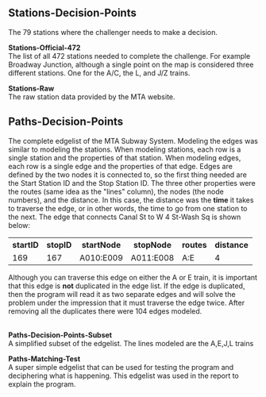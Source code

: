 <h2>Stations-Decision-Points</h2>
The 79 stations where the challenger needs to make a decision. <br />

<b>Stations-Official-472</b><br />
The list of all 472 stations needed to complete the challenge. For example Broadway Junction, although a single point on the map is considered three different stations. One for the A/C, the L, and J/Z trains. 

<b>Stations-Raw</b><br />
The raw station data provided by the MTA website.



<h2>Paths-Decision-Points</h2>
The complete edgelist of the MTA Subway System. Modeling the edges was similar to modeling the stations. When modeling stations, each row is a single station and the properties of that station. When modeling edges, each row is a single edge and the properties of that edge. Edges are defined by the two nodes it is connected to, so the first thing needed are the Start Station ID and the Stop Station ID. The three other properties were the routes (same idea as the "lines" column), the nodes (the node numbers), and the distance. In this case, the distance was the <b>time</b> it takes to traverse the edge, or in other words, the time to go from one station to the next. The edge that connects Canal St to W 4 St-Wash Sq is shown below:
 <table>
        <tr>
            <th>startID</th>
            <th>stopID</th>
            <th>startNode</th>
            <th>stopNode</th>
            <th>routes</th>
            <th>distance</th>
        </tr>
        <tr>
            <td>169</td>
            <td>167</td>
            <td>A010:E009</td>
            <td>A011:E008</td>
            <td>A:E</td>
            <td>4</td>
        </tr>
    </table>
Although you can traverse this edge on either the A or E train, it is important that this edge is <b>not</b> duplicated in the edge list. If the edge is duplicated, then the program will read it as two separate edges and will solve the problem under the impression that it must traverse the edge twice. After removing all the duplicates there were 104 edges modeled. <br></br>


<b>Paths-Decision-Points-Subset</b><br />
A simplified subset of the edgelist. The lines modeled are the A,E,J,L trains <br />

<b>Paths-Matching-Test</b><br />
A super simple edgelist that can be used for testing the program and deciphering what is happening. This edgelist was used in the report to explain the program.



